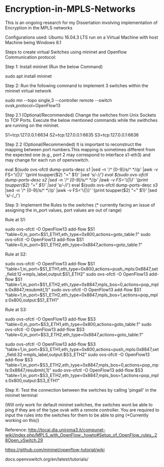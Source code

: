 # Encryption-in-MPLS-Networks
This is an ongoing research for my Dissertation involving implementation of Encryption in the MPLS networks

Configurations used:
Ubuntu 16.04.3 LTS run on a Virtual Machine with host Machine being Windows 8.1

Steps to create virtual Switches using mininet and Openflow Communication protocol:

Step 1: Install mininet (Run the below Command)

sudo apt install mininet

Step 2: Run the following command to implement 3 switches within the mininet virtual network

sudo mn --topo single,3 --controller remote --switch ovsk,protocol=OpenFlow13

Step 2.1 (Optional/Recommended) Change the switches from Unix Sockets to TCP Ports. Execute the below mentioned commands while the swithches are running on the mininet.

S1=tcp:127.0.0.1:6634
S2=tcp:127.0.0.1:6635
S3=tcp:127.0.0.1:6636

Step 2.2 (Optional/Recommended) It is important to reconstruct the mapping between port numbers.This mapping is sometimes different from the expected one (e.g., port 2 may correspond to interface s1-eth3) and may change for each run of openvswitch.

 eval $(sudo ovs-ofctl dump-ports-desc s1 |sed -n '/^ [0-9]/s/^ *//p' |awk -v FS='\\(|\\)' '{print toupper($2) "=" $1}' |sed 's/-/_/')
 eval $(sudo ovs-ofctl dump-ports-desc s2 |sed -n '/^ [0-9]/s/^ *//p' |awk -v FS='\\(|\\)' '{print toupper($2) "=" $1}' |sed 's/-/_/')
 eval $(sudo ovs-ofctl dump-ports-desc s3 |sed -n '/^ [0-9]/s/^ *//p' |awk -v FS='\\(|\\)' '{print toupper($2) "=" $1}' |sed 's/-/_/')
 
 Step 3: Implement the Rules to the switches (* currently facing an issue of assigning the in_port values, port values are out of range)
 
Rule at S1:

sudo ovs-ofctl -O OpenFlow13 add-flow $S1 "table=0,in_port=$S1_ETH1,eth_type=0x800,actions=goto_table:1"
sudo ovs-ofctl -O OpenFlow13 add-flow $S1 "table=0,in_port=$S1_ETH2,eth_type=0x8847,actions=goto_table:1"

Rule at S2:

sudo ovs-ofctl -O OpenFlow13 add-flow $S1 "table=1,in_port=$S1_ETH1,eth_type=0x800,actions=push_mpls:0x8847,set_field:12->mpls_label,output:$S1_ETH2"
sudo ovs-ofctl -O OpenFlow13 add-flow $S1 "table=1,in_port=$S1_ETH2,eth_type=0x8847,mpls_bos=0,actions=pop_mpls:0x8847,resubmit(,1)"
sudo ovs-ofctl -O OpenFlow13 add-flow $S1 "table=1,in_port=$S1_ETH2,eth_type=0x8847,mpls_bos=1,actions=pop_mpls:0x800,output:$S1_ETH1"

Rule at S3:

sudo ovs-ofctl -O OpenFlow13 add-flow $S3 "table=0,in_port=$S3_ETH1,eth_type=0x800,actions=goto_table:1"
sudo ovs-ofctl -O OpenFlow13 add-flow $S3 "table=0,in_port=$S3_ETH2,eth_type=0x8847,actions=goto_table:1"

sudo ovs-ofctl -O OpenFlow13 add-flow $S3 "table=1,in_port=$S3_ETH1,eth_type=0x800,actions=push_mpls:0x8847,set_field:32->mpls_label,output:$S3_ETH2"
sudo ovs-ofctl -O OpenFlow13 add-flow $S3 "table=1,in_port=$S3_ETH2,eth_type=0x8847,mpls_bos=0,actions=pop_mpls:0x8847,resubmit(,1)"
sudo ovs-ofctl -O OpenFlow13 add-flow $S3 "table=1,in_port=$S3_ETH2,eth_type=0x8847,mpls_bos=1,actions=pop_mpls:0x800,output:$S3_ETH1"


Step X: Test the connection between the switches by calling 'pingall' in the mininet terminal

(Will only work for default mininet switches, the switches wont be able to ping if they are of the type ovsk with a remote controller. You are required to input the rules into the switches for them to be able to ping (*Currently working on this))

Reference:
http://tocai.dia.uniroma3.it/compunet-wiki/index.php/MPLS_with_OpenFlow:_howto#Setup_of_OpenFlow_rules_.28Open_vSwitch.29

https://github.com/mininet/openflow-tutorial/wiki

docs.openvswitch.org/en/latest/tutorials/
